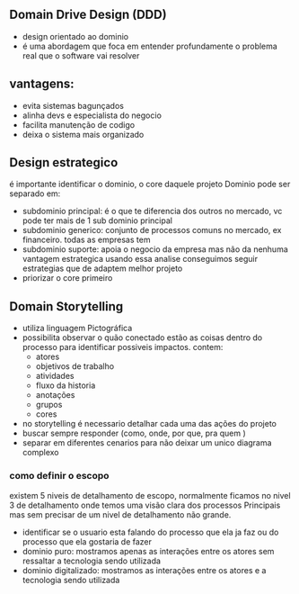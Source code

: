 ## Domain Drive Design (DDD)
- design orientado ao dominio
- é uma abordagem que foca em entender profundamente o problema real que o software vai resolver 

## vantagens:
 - evita sistemas bagunçados
 - alinha devs e especialista do negocio
 - facilita manutenção de codigo
 - deixa o sistema mais organizado


## Design estrategico
é importante identificar o dominio, o core daquele projeto
Dominio pode ser separado em:
- subdominio principal: é o que te diferencia dos outros no mercado, vc pode ter mais de 1 sub dominio principal
- subdominio generico: conjunto de processos comuns no mercado, ex financeiro. todas as empresas tem
- subdominio suporte: apoia o negocio da empresa mas não da nenhuma vantagem estrategica
usando essa analise conseguimos seguir estrategias que de adaptem melhor projeto
- priorizar o core primeiro 

## Domain Storytelling
- utiliza linguagem Pictográfica
- possibilita observar o quão conectado estão as coisas dentro do processo para identificar possiveis impactos.
contem:
	- atores
	- objetivos de trabalho
	- atividades 
	- fluxo da historia
	- anotações
	- grupos
	- cores
- no storytelling é necessario detalhar cada uma das ações do projeto
- buscar sempre responder (como, onde, por que, pra quem )
- separar em diferentes cenarios para não deixar um unico diagrama complexo

### como definir o escopo
existem 5 niveis de detalhamento de escopo, normalmente ficamos no nivel 3 de detalhamento onde temos uma visão clara dos processos Principais mas sem precisar de um nivel de detalhamento não grande.

- identificar se o usuario esta falando do processo que ela ja faz ou do processo que ela gostaria de fazer 
- dominio puro: mostramos apenas as interações entre os atores sem ressaltar a tecnologia sendo utilizada
- dominio digitalizado: mostramos as interações entre os atores e a tecnologia sendo utilizada
<!--stackedit_data:
eyJoaXN0b3J5IjpbMTc5NDk3NzcwMCwtNzI1NTg3MjYyLDE4OT
cwMjM5NTQsLTgwMTY3OTI4NywtMTM1MzQwODIwNSwyMDg3NDQy
NTk4LC0xNDMxNDI1NTIwLDIwODc0NDI1OTgsMTM4MTM3MDg1Mi
wtMjU4NjU0Mjk2LDIxMjI2OTY2MjQsLTE3NjkzNzE3MTQsMjUy
MDg1MTk1XX0=
-->